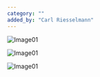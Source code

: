 ```yaml
---
category: ""
added_by: "Carl Riesselmann"
---
```


![Image01]("https://raw.githubusercontent.com/voronoicloud/platform/refs/heads/main/image-one.png")

![Image01]("https://raw.githubusercontent.com/voronoicloud/platform/refs/heads/main/image-two.png")

![Image01]("https://raw.githubusercontent.com/voronoicloud/platform/refs/heads/main/image-three.png")
